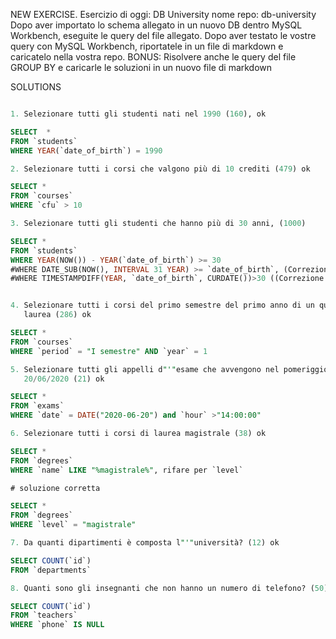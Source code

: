 NEW EXERCISE.
Esercizio di oggi: DB University
nome repo: db-university
Dopo aver importato lo schema allegato in un nuovo DB dentro MySQL Workbench, eseguite le query del file allegato.
Dopo aver testato le vostre query con MySQL Workbench, riportatele in un file di markdown e caricatelo nella vostra repo.
BONUS:
Risolvere anche le query del file GROUP BY e caricarle le soluzioni in un nuovo file di markdown

SOLUTIONS

```sql

1. Selezionare tutti gli studenti nati nel 1990 (160), ok

SELECT  *
FROM `students`
WHERE YEAR(`date_of_birth`) = 1990

2. Selezionare tutti i corsi che valgono più di 10 crediti (479) ok

SELECT *
FROM `courses`
WHERE `cfu` > 10

3. Selezionare tutti gli studenti che hanno più di 30 anni, (1000)

SELECT *
FROM `students`
WHERE YEAR(NOW()) - YEAR(`date_of_birth`) >= 30
#WHERE DATE_SUB(NOW(), INTERVAL 31 YEAR) >= `date_of_birth`, (Correzione per soluzione migliore)
#WHERE TIMESTAMPDIFF(YEAR, `date_of_birth`, CURDATE())>30 ((Correzione per soluzione migliore))


4. Selezionare tutti i corsi del primo semestre del primo anno di un qualsiasi corso di
   laurea (286) ok

SELECT *
FROM `courses`
WHERE `period` = "I semestre" AND `year` = 1

5. Selezionare tutti gli appelli d"'"esame che avvengono nel pomeriggio (dopo le 14) del"'"
   20/06/2020 (21) ok

SELECT *
FROM `exams`
WHERE `date` = DATE("2020-06-20") and `hour` >"14:00:00"

6. Selezionare tutti i corsi di laurea magistrale (38) ok

SELECT *
FROM `degrees`
WHERE `name` LIKE "%magistrale%", rifare per `level`

# soluzione corretta

SELECT *
FROM `degrees`
WHERE `level` = "magistrale"

7. Da quanti dipartimenti è composta l"'"università? (12) ok

SELECT COUNT(`id`)
FROM `departments`

8. Quanti sono gli insegnanti che non hanno un numero di telefono? (50) ok

SELECT COUNT(`id`)
FROM `teachers`
WHERE `phone` IS NULL
```
